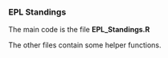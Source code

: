 ### EPL Standings

The main code is the file __EPL_Standings.R__
<p>
 The other files contain some helper functions.
